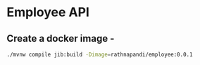 # Employee API

## Create a docker image - 

```bash
./mvnw compile jib:build -Dimage=rathnapandi/employee:0.0.1
```
